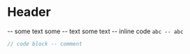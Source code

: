 # Header

-- some text
some -- text
some text --
inline code `abc -- abc`

```js
// code block -- comment
```
